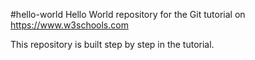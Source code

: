 #hello-world
Hello World repository for the Git tutorial on https://www.w3schools.com

This repository is built step by step in the tutorial.